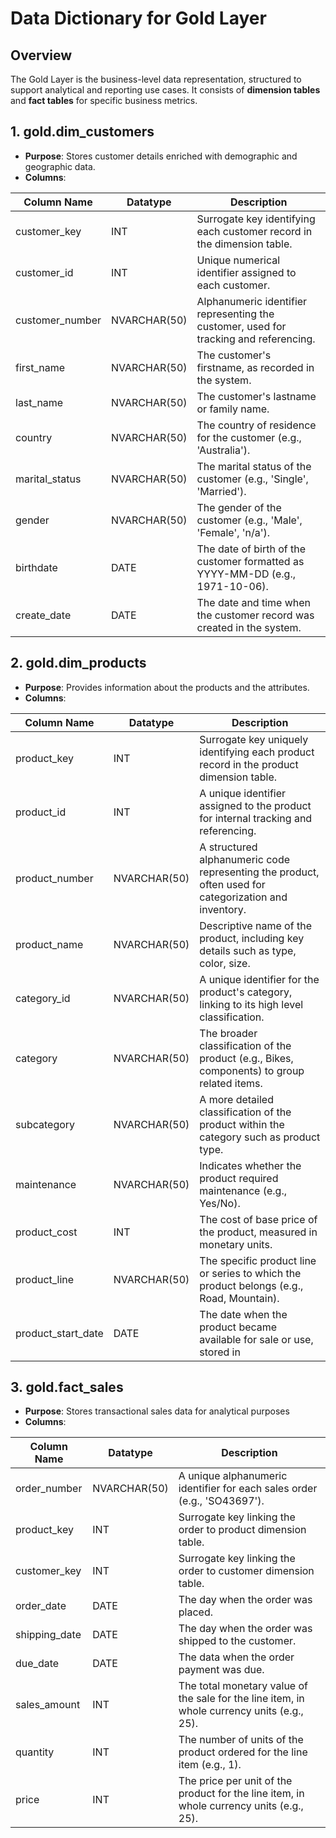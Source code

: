 # Data Dictionary for Gold Layer

## Overview
The Gold Layer is the business-level data representation, structured to support analytical and reporting use cases. It consists of **dimension tables** and **fact tables** for specific business metrics.

## 1. gold.dim_customers

- **Purpose**: Stores customer details enriched with demographic and geographic data.
- **Columns**:

| Column Name | Datatype | Description |
|---|---|---|
| customer_key | INT | Surrogate key identifying each customer record in the dimension table. | 
| customer_id | INT | Unique numerical identifier assigned to each customer. |
| customer_number | NVARCHAR(50) | Alphanumeric identifier representing the customer, used for tracking and referencing. |
| first_name | NVARCHAR(50) | The customer's firstname, as recorded in the system. |
| last_name | NVARCHAR(50) | The customer's lastname or family name. |
| country | NVARCHAR(50) | The country of residence for the customer (e.g., 'Australia'). |
| marital_status | NVARCHAR(50) | The marital status of the customer (e.g., 'Single', 'Married'). |
| gender | NVARCHAR(50) | The gender of the customer (e.g., 'Male', 'Female', 'n/a'). |
| birthdate | DATE | The date of birth of the customer formatted as YYYY-MM-DD (e.g., 1971-10-06). |
| create_date | DATE | The date and time when the customer record was created in the system. |

## 2. gold.dim_products

- **Purpose**: Provides information about the products and the attributes.
- **Columns**:

| Column Name | Datatype | Description |
|---|---|---|
| product_key | INT | Surrogate key uniquely identifying each product record in the product dimension table. |
| product_id | INT | A unique identifier assigned to the product for internal tracking and referencing. |
| product_number | NVARCHAR(50) | A structured alphanumeric code representing the product, often used for categorization and inventory. |
| product_name | NVARCHAR(50) | Descriptive name of the product, including key details such as type, color, size. |
| category_id | NVARCHAR(50) | A unique identifier for the product's category, linking to its high level classification. |
| category | NVARCHAR(50) | The broader classification of the product (e.g., Bikes, components) to group related items. |
| subcategory | NVARCHAR(50) | A more detailed classification of the product within the category such as product type. |
| maintenance | NVARCHAR(50) | Indicates whether the product required maintenance (e.g., Yes/No). |
| product_cost | INT | The cost of base price of the product, measured in monetary units. |
| product_line | NVARCHAR(50) | The specific product line or series to which the product belongs (e.g., Road, Mountain). |
| product_start_date | DATE | The date when the product became available for sale or use, stored in |

## 3. gold.fact_sales

- **Purpose**: Stores transactional sales data for analytical purposes
- **Columns**:

| Column Name | Datatype | Description |
|---|---|---|
| order_number | NVARCHAR(50) | A unique alphanumeric identifier for each sales order (e.g., 'SO43697'). |
| product_key | INT | Surrogate key linking the order to product dimension table. |
| customer_key | INT | Surrogate key linking the order to customer dimension table. |
| order_date | DATE | The day when the order was placed. |
| shipping_date | DATE | The day when the order was shipped to the customer. |
| due_date | DATE | The data when the order payment was due. |
| sales_amount | INT | The total monetary value of the sale for the line item, in whole currency units (e.g., 25). |
| quantity | INT | The number of units of the product ordered for the line item (e.g., 1). |
| price | INT | The price per unit of the product for the line item, in whole currency units (e.g., 25). |





